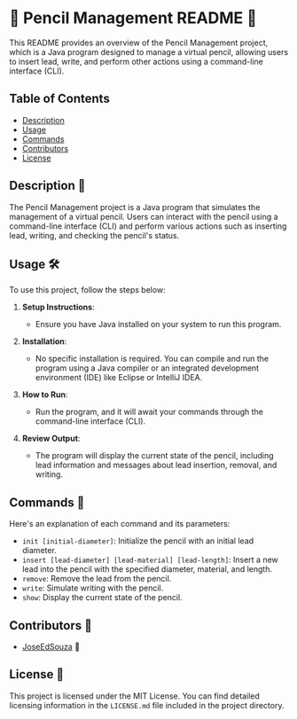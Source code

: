 # 📝 Pencil Management README 📖

This README provides an overview of the Pencil Management project, which is a Java program designed to manage a virtual pencil, allowing users to insert lead, write, and perform other actions using a command-line interface (CLI).

## Table of Contents

- [Description](#Description%20📄)
- [Usage](#Usage%20🛠️)
- [Commands](#Commands%20💬)
- [Contributors](#Contributors%20👥)
- [License](#License%20📜)

## Description 📄

The Pencil Management project is a Java program that simulates the management of a virtual pencil. Users can interact with the pencil using a command-line interface (CLI) and perform various actions such as inserting lead, writing, and checking the pencil's status.

## Usage 🛠️

To use this project, follow the steps below:

1. **Setup Instructions**:
   - Ensure you have Java installed on your system to run this program.

2. **Installation**:
   - No specific installation is required. You can compile and run the program using a Java compiler or an integrated development environment (IDE) like Eclipse or IntelliJ IDEA.

3. **How to Run**:
   - Run the program, and it will await your commands through the command-line interface (CLI).

4. **Review Output**:
   - The program will display the current state of the pencil, including lead information and messages about lead insertion, removal, and writing.

## Commands 💬

Here's an explanation of each command and its parameters:

- `init [initial-diameter]`: Initialize the pencil with an initial lead diameter.
- `insert [lead-diameter] [lead-material] [lead-length]`: Insert a new lead into the pencil with the specified diameter, material, and length.
- `remove`: Remove the lead from the pencil.
- `write`: Simulate writing with the pencil.
- `show`: Display the current state of the pencil.

## Contributors 👥

- [JoseEdSouza](https://github.com/JoseEdSouza) 👋

## License 📜

This project is licensed under the MIT License. You can find detailed licensing information in the `LICENSE.md` file included in the project directory.